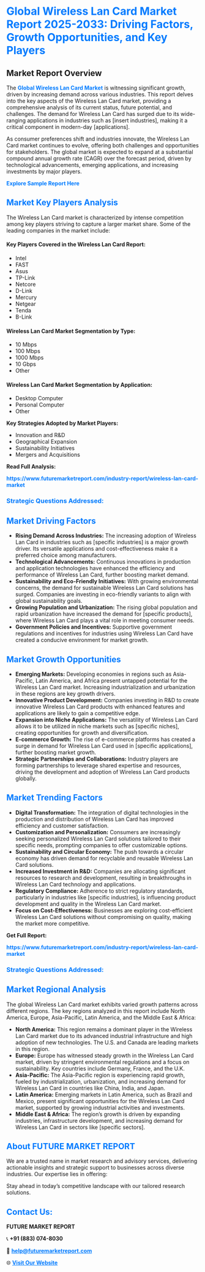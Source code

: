<h1 style="color: #007BFF;">Global Wireless Lan Card Market Report 2025-2033: Driving Factors, Growth Opportunities, and Key Players</h1>

<section id="overview">
<h2>Market Report Overview</h2>
<p>The <a href="https://www.futuremarketreport.com/industry-report/wireless-lan-card-market" style="color: #007BFF; text-decoration: none;"><strong>Global Wireless Lan Card Market</strong></a> is witnessing significant growth, driven by increasing demand across various industries. This report delves into the key aspects of the Wireless Lan Card market, providing a comprehensive analysis of its current status, future potential, and challenges. The demand for Wireless Lan Card has surged due to its wide-ranging applications in industries such as [insert industries], making it a critical component in modern-day [applications].</p>
<p>As consumer preferences shift and industries innovate, the Wireless Lan Card market continues to evolve, offering both challenges and opportunities for stakeholders. The global market is expected to expand at a substantial compound annual growth rate (CAGR) over the forecast period, driven by technological advancements, emerging applications, and increasing investments by major players.</p>
</section>

<section id="overview">
<p><a href="https://www.futuremarketreport.com/request-sample/reportId=76075" style="color: #007BFF; text-decoration: none;"><strong>Explore Sample Report Here</strong></a></p>
</section>

<section id="key-players">
<h2 style="color: #007BFF;">Market Key Players Analysis</h2>
<p>The Wireless Lan Card market is characterized by intense competition among key players striving to capture a larger market share. Some of the leading companies in the market include:</p>
<h4>Key Players Covered in the Wireless Lan Card Report:</h4>
<ul><li>Intel</li><li>FAST</li><li>Asus</li><li>TP-Link</li><li>Netcore</li><li>D-Link</li><li>Mercury</li><li>Netgear</li><li>Tenda</li><li>B-Link</li></ul>
<h4>Wireless Lan Card Market Segmentation by Type:</h4>
<ul><li>10 Mbps</li><li>100 Mbps</li><li>1000 Mbps</li><li>10 Gbps</li><li>Other</li></ul>

<h4>Wireless Lan Card Market Segmentation by Application:</h4>
<ul><li>Desktop Computer</li><li>Personal Computer</li><li>Other</li></ul>
<p><strong>Key Strategies Adopted by Market Players:</strong></p>
<ul>
<li>Innovation and R&D</li>
<li>Geographical Expansion</li>
<li>Sustainability Initiatives</li>
<li>Mergers and Acquisitions</li>
</ul>
</section>

<section>
<p><strong>Read Full Analysis: </strong></p><a href="https://www.futuremarketreport.com/industry-report/wireless-lan-card-market" style="color: #007BFF; text-decoration: none;"><strong>https://www.futuremarketreport.com/industry-report/wireless-lan-card-market</strong></a>
<h3 style="color: #007BFF;">Strategic Questions Addressed:</h3>
</section>

<section id="driving-factors">
<h2 style="color: #007BFF;">Market Driving Factors</h2>
<ul>
<li><strong>Rising Demand Across Industries:</strong> The increasing adoption of Wireless Lan Card in industries such as [specific industries] is a major growth driver. Its versatile applications and cost-effectiveness make it a preferred choice among manufacturers.</li>
<li><strong>Technological Advancements:</strong> Continuous innovations in production and application technologies have enhanced the efficiency and performance of Wireless Lan Card, further boosting market demand.</li>
<li><strong>Sustainability and Eco-Friendly Initiatives:</strong> With growing environmental concerns, the demand for sustainable Wireless Lan Card solutions has surged. Companies are investing in eco-friendly variants to align with global sustainability goals.</li>
<li><strong>Growing Population and Urbanization:</strong> The rising global population and rapid urbanization have increased the demand for [specific products], where Wireless Lan Card plays a vital role in meeting consumer needs.</li>
<li><strong>Government Policies and Incentives:</strong> Supportive government regulations and incentives for industries using Wireless Lan Card have created a conducive environment for market growth.</li>
</ul>
</section>

<section id="growth-opportunities">
<h2 style="color: #007BFF;">Market Growth Opportunities</h2>
<ul>
<li><strong>Emerging Markets:</strong> Developing economies in regions such as Asia-Pacific, Latin America, and Africa present untapped potential for the Wireless Lan Card market. Increasing industrialization and urbanization in these regions are key growth drivers.</li>
<li><strong>Innovative Product Development:</strong> Companies investing in R&D to create innovative Wireless Lan Card products with enhanced features and applications are likely to gain a competitive edge.</li>
<li><strong>Expansion into Niche Applications:</strong> The versatility of Wireless Lan Card allows it to be utilized in niche markets such as [specific niches], creating opportunities for growth and diversification.</li>
<li><strong>E-commerce Growth:</strong> The rise of e-commerce platforms has created a surge in demand for Wireless Lan Card used in [specific applications], further boosting market growth.</li>
<li><strong>Strategic Partnerships and Collaborations:</strong> Industry players are forming partnerships to leverage shared expertise and resources, driving the development and adoption of Wireless Lan Card products globally.</li>
</ul>
</section>

<section id="trending-factors">
<h2 style="color: #007BFF;">Market Trending Factors</h2>
<ul>
<li><strong>Digital Transformation:</strong> The integration of digital technologies in the production and distribution of Wireless Lan Card has improved efficiency and customer satisfaction.</li>
<li><strong>Customization and Personalization:</strong> Consumers are increasingly seeking personalized Wireless Lan Card solutions tailored to their specific needs, prompting companies to offer customizable options.</li>
<li><strong>Sustainability and Circular Economy:</strong> The push towards a circular economy has driven demand for recyclable and reusable Wireless Lan Card solutions.</li>
<li><strong>Increased Investment in R&D:</strong> Companies are allocating significant resources to research and development, resulting in breakthroughs in Wireless Lan Card technology and applications.</li>
<li><strong>Regulatory Compliance:</strong> Adherence to strict regulatory standards, particularly in industries like [specific industries], is influencing product development and quality in the Wireless Lan Card market.</li>
<li><strong>Focus on Cost-Effectiveness:</strong> Businesses are exploring cost-efficient Wireless Lan Card solutions without compromising on quality, making the market more competitive.</li>
</ul>
</section>

<section>
<p><strong>Get Full Report: </strong></p><a href="https://www.futuremarketreport.com/industry-report/wireless-lan-card-market" style="color: #007BFF; text-decoration: none;"><strong>https://www.futuremarketreport.com/industry-report/wireless-lan-card-market</strong></a>
<h3 style="color: #007BFF;">Strategic Questions Addressed:</h3>
</section>


<section id="regional-analysis">
<h2 style="color: #007BFF;">Market Regional Analysis</h2>
<p>The global Wireless Lan Card market exhibits varied growth patterns across different regions. The key regions analyzed in this report include North America, Europe, Asia-Pacific, Latin America, and the Middle East & Africa:</p>
<ul>
<li><strong>North America:</strong> This region remains a dominant player in the Wireless Lan Card market due to its advanced industrial infrastructure and high adoption of new technologies. The U.S. and Canada are leading markets in this region.</li>
<li><strong>Europe:</strong> Europe has witnessed steady growth in the Wireless Lan Card market, driven by stringent environmental regulations and a focus on sustainability. Key countries include Germany, France, and the U.K.</li>
<li><strong>Asia-Pacific:</strong> The Asia-Pacific region is experiencing rapid growth, fueled by industrialization, urbanization, and increasing demand for Wireless Lan Card in countries like China, India, and Japan.</li>
<li><strong>Latin America:</strong> Emerging markets in Latin America, such as Brazil and Mexico, present significant opportunities for the Wireless Lan Card market, supported by growing industrial activities and investments.</li>
<li><strong>Middle East & Africa:</strong> The region’s growth is driven by expanding industries, infrastructure development, and increasing demand for Wireless Lan Card in sectors like [specific sectors].</li>
</ul>
</section>

<footer>
<h2 style="color: #007BFF;">About FUTURE MARKET REPORT</h2>
<p>We are a trusted name in market research and advisory services, delivering actionable insights and strategic support to businesses across diverse industries. Our expertise lies in offering:</p>

<p>Stay ahead in today’s competitive landscape with our tailored research solutions.</p>

<h2 style="color: #007BFF;">Contact Us:</h2>
<p><strong>FUTURE MARKET REPORT</strong></p>
<p>📞 <strong>+91 (883) 074-8030</strong></p>
<p>📧 <strong><a href="mailto:help@futuremarketreport.com" style="color: #007BFF;">help@futuremarketreport.com</a></strong></p>
<p>🌐 <strong><a href="https://www.futuremarketreport.com/" style="color: #007BFF;">Visit Our Website</a></strong></p>
</footer>